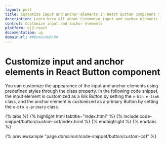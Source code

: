 ```yaml
---
layout: post
title: Customize input and anchor elements in React Button component | Syncfusion
description: Learn here all about Customize input and anchor elements in Syncfusion React Button component of Syncfusion Essential JS 2 and more.
control: Customize input and anchor elements 
platform: ej2-react
documentation: ug
domainurl: ##DomainURL##
---
```


# Customize input and anchor elements in React Button component

You can customize the appearance of the input and anchor elements using predefined styles through the class property. In the following code snippet, the input element is customized as a link Button by setting the `e-btn e-link` class, and the anchor element is customized as a primary Button by setting the `e-btn e-primary` class.

{% tabs %}
{% highlight html tabtitle="index.html" %}
{% include code-snippet/button/custom-cs1/index.hrml %}
{% endhighlight %}
{% endtabs %}

 {% previewsample "page.domainurl/code-snippet/button/custom-cs1" %}